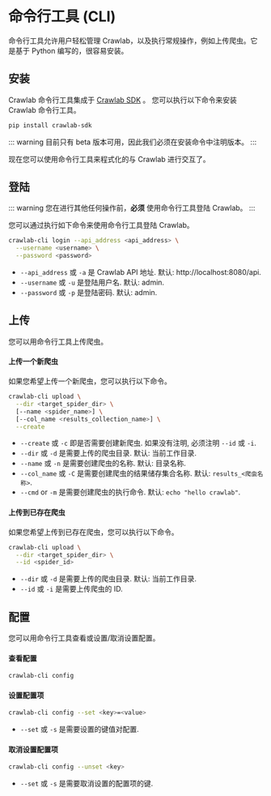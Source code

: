 # 命令行工具 (CLI)

命令行工具允许用户轻松管理 Crawlab，以及执行常规操作，例如上传爬虫。它是基于 Python 编写的，很容易安装。

## 安装

Crawlab 命令行工具集成于 [Crawlab SDK](https://pypi.org/project/crawlab-sdk) 。 您可以执行以下命令来安装 Crawlab 命令行工具。

```bash
pip install crawlab-sdk
```

::: warning
目前只有 beta 版本可用，因此我们必须在安装命令中注明版本。
:::

现在您可以使用命令行工具来程式化的与 Crawlab 进行交互了。

## 登陆

::: warning
您在进行其他任何操作前，**必须** 使用命令行工具登陆 Crawlab。
:::

您可以通过执行如下命令来使用命令行工具登陆 Crawlab。

```bash
crawlab-cli login --api_address <api_address> \
  --username <username> \
  --password <password>
```

- `--api_address` 或 `-a` 是 Crawlab API 地址. 默认: http://localhost:8080/api.
- `--username` 或 `-u` 是登陆用户名. 默认: admin.
- `--password` 或 `-p` 是登陆密码. 默认: admin.

## 上传

您可以用命令行工具上传爬虫。

#### 上传一个新爬虫

如果您希望上传一个新爬虫，您可以执行以下命令。

```bash
crawlab-cli upload \
  --dir <target_spider_dir> \
  [--name <spider_name>] \
  [--col_name <results_collection_name>] \
  --create
```

- `--create` 或 `-c` 即是否需要创建新爬虫. 如果没有注明, 必须注明 `--id` 或 `-i`.
- `--dir` 或 `-d` 是需要上传的爬虫目录. 默认: 当前工作目录.
- `--name` 或 `-n` 是需要创建爬虫的名称. 默认: 目录名称.
- `--col_name` 或 `-C` 是需要创建爬虫的结果储存集合名称. 默认: `results_<爬虫名称>`.
- `--cmd` or `-m` 是需要创建爬虫的执行命令. 默认: `echo "hello crawlab"`.

#### 上传到已存在爬虫

如果您希望上传到已存在爬虫，您可以执行以下命令。

```bash
crawlab-cli upload \
  --dir <target_spider_dir> \
  --id <spider_id>
```

- `--dir` 或 `-d` 是需要上传的爬虫目录. 默认: 当前工作目录.
- `--id` 或 `-i` 是需要上传爬虫的 ID.

## 配置

您可以用命令行工具查看或设置/取消设置配置。

#### 查看配置

```bash
crawlab-cli config
```

#### 设置配置项

```bash
crawlab-cli config --set <key>=<value>
```

- `--set` 或 `-s` 是需要设置的键值对配置.

#### 取消设置配置项

```bash
crawlab-cli config --unset <key>
```

- `--set` 或 `-s` 是需要取消设置的配置项的键.
